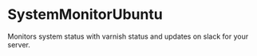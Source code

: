 # SystemMonitorUbuntu
Monitors system status with varnish status and updates on slack for your server.
